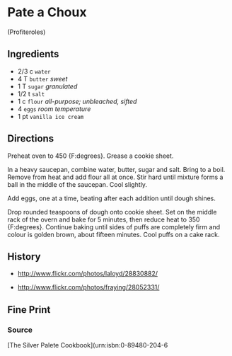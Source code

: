 Pate a Choux
==

(Profiteroles)

Ingredients
--

* 2/3 c `water`
* 4 T `butter` *sweet*
* 1 T `sugar` *granulated*
* 1/2 t `salt`
* 1 c `flour` *all-purpose; unbleached, sifted*
* 4 `eggs` *room temperature*
* 1 pt `vanilla ice cream`

Directions
--

Preheat oven to 450 {F:degrees}. Grease a cookie sheet.

In a heavy saucepan, combine water, butter, sugar and salt. Bring to a
boil. Remove from heat and add flour all at once. Stir hard until mixture forms
a ball in the middle of the saucepan. Cool slightly.

Add eggs, one at a time, beating after each addition until dough shines.

Drop rounded teaspoons of dough onto cookie sheet. Set on the middle rack
of the overn and bake for 5 minutes, then reduce heat to 350
{F:degrees}. Continue baking until sides of puffs are completely firm and colour
is golden brown, about fifteen minutes. Cool puffs on a cake rack.

History
--

* http://www.flickr.com/photos/laloyd/28830882/

* http://www.flickr.com/photos/fraying/28052331/

Fine Print
--

### Source

[The Silver Palete Cookbook](urn:isbn:0-89480-204-6
